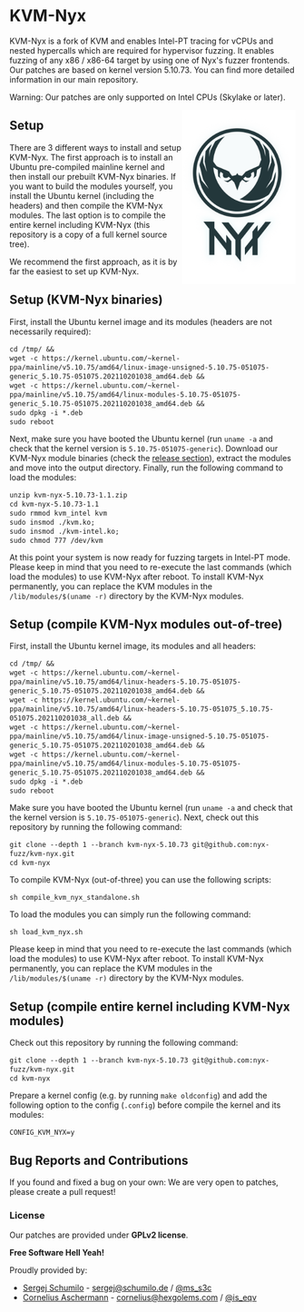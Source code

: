 # KVM-Nyx

KVM-Nyx is a fork of KVM and enables Intel-PT tracing for vCPUs and nested hypercalls which are required for hypervisor fuzzing. It enables fuzzing of any x86 / x86-64 target by using one of Nyx's fuzzer frontends. 
Our patches are based on kernel version 5.10.73. You can find more detailed information in our main repository.

Warning: Our patches are only supported on Intel CPUs (Skylake or later).

<p>
<img align="right" width="200"  src="logo.png">
</p>


## Setup 

There are 3 different ways to install and setup KVM-Nyx. The first approach is to install an Ubuntu pre-compiled mainline kernel and then install our prebuilt KVM-Nyx binaries. If you want to build the modules yourself, you install the Ubuntu kernel (including the headers) and then compile the KVM-Nyx modules. The last option is to compile the entire kernel including KVM-Nyx (this repository is a copy of a full kernel source tree).

We recommend the first approach, as it is by far the easiest to set up KVM-Nyx. 

## Setup (KVM-Nyx binaries)

First, install the Ubuntu kernel image and its modules (headers are not necessarily required):

```
cd /tmp/ &&
wget -c https://kernel.ubuntu.com/~kernel-ppa/mainline/v5.10.75/amd64/linux-image-unsigned-5.10.75-051075-generic_5.10.75-051075.202110201038_amd64.deb &&
wget -c https://kernel.ubuntu.com/~kernel-ppa/mainline/v5.10.75/amd64/linux-modules-5.10.75-051075-generic_5.10.75-051075.202110201038_amd64.deb &&
sudo dpkg -i *.deb
sudo reboot
```

Next, make sure you have booted the Ubuntu kernel (run `uname -a` and check that the kernel version is `5.10.75-051075-generic`). Download our KVM-Nyx module binaries (check the [release section](https://github.com/nyx-fuzz/KVM-Nyx/releases)), extract the modules and move into the output directory. Finally, run the following command to load the modules:

```
unzip kvm-nyx-5.10.73-1.1.zip
cd kvm-nyx-5.10.73-1.1
sudo rmmod kvm_intel kvm
sudo insmod ./kvm.ko;
sudo insmod ./kvm-intel.ko;
sudo chmod 777 /dev/kvm
```

At this point your system is now ready for fuzzing targets in Intel-PT mode. Please keep in mind that you need to re-execute the last commands (which load the modules) to use KVM-Nyx after reboot. To  install KVM-Nyx permanently, you can replace the KVM modules in the `/lib/modules/$(uname -r)` directory by the KVM-Nyx modules. 


## Setup (compile KVM-Nyx modules out-of-tree)

First, install the Ubuntu kernel image, its modules and all headers:

```
cd /tmp/ &&
wget -c https://kernel.ubuntu.com/~kernel-ppa/mainline/v5.10.75/amd64/linux-headers-5.10.75-051075-generic_5.10.75-051075.202110201038_amd64.deb &&
wget -c https://kernel.ubuntu.com/~kernel-ppa/mainline/v5.10.75/amd64/linux-headers-5.10.75-051075_5.10.75-051075.202110201038_all.deb &&
wget -c https://kernel.ubuntu.com/~kernel-ppa/mainline/v5.10.75/amd64/linux-image-unsigned-5.10.75-051075-generic_5.10.75-051075.202110201038_amd64.deb &&
wget -c https://kernel.ubuntu.com/~kernel-ppa/mainline/v5.10.75/amd64/linux-modules-5.10.75-051075-generic_5.10.75-051075.202110201038_amd64.deb &&
sudo dpkg -i *.deb
sudo reboot
```

Make sure you have booted the Ubuntu kernel (run `uname -a` and check that the kernel version is `5.10.75-051075-generic`). Next, check out this repository by running the following command:

```
git clone --depth 1 --branch kvm-nyx-5.10.73 git@github.com:nyx-fuzz/kvm-nyx.git
cd kvm-nyx
```

To compile KVM-Nyx (out-of-three) you can use the following scripts: 

```
sh compile_kvm_nyx_standalone.sh
```

To load the modules you can simply run the following command:

```
sh load_kvm_nyx.sh
```

Please keep in mind that you need to re-execute the last commands (which load the modules) to use KVM-Nyx after reboot. To  install KVM-Nyx permanently, you can replace the KVM modules in the `/lib/modules/$(uname -r)` directory by the KVM-Nyx modules. 

## Setup (compile entire kernel including KVM-Nyx modules)

Check out this repository by running the following command:

```
git clone --depth 1 --branch kvm-nyx-5.10.73 git@github.com:nyx-fuzz/kvm-nyx.git
cd kvm-nyx
```

Prepare a kernel config (e.g. by running `make oldconfig`) and add the following option to the config (`.config`) before compile the kernel and its modules: 

```
CONFIG_KVM_NYX=y
```

## Bug Reports and Contributions

If you found and fixed a bug on your own: We are very open to patches, please create a pull request!  

### License

Our patches are provided under **GPLv2 license**. 

**Free Software Hell Yeah!** 

Proudly provided by: 

* [Sergej Schumilo](http://schumilo.de) - sergej@schumilo.de / [@ms_s3c](https://twitter.com/ms_s3c)
* [Cornelius Aschermann](https://hexgolems.com) - cornelius@hexgolems.com / [@is_eqv](https://twitter.com/is_eqv)
